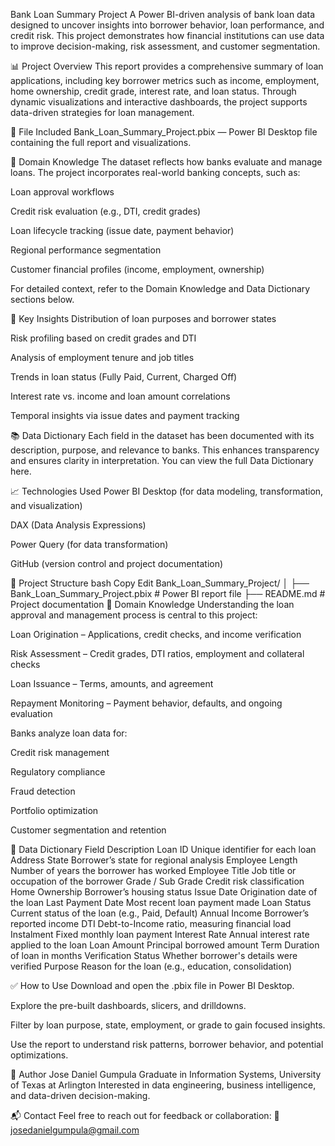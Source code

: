 Bank Loan Summary Project
A Power BI-driven analysis of bank loan data designed to uncover insights into borrower behavior, loan performance, and credit risk. This project demonstrates how financial institutions can use data to improve decision-making, risk assessment, and customer segmentation.

📊 Project Overview
This report provides a comprehensive summary of loan applications, including key borrower metrics such as income, employment, home ownership, credit grade, interest rate, and loan status. Through dynamic visualizations and interactive dashboards, the project supports data-driven strategies for loan management.

📁 File Included
Bank_Loan_Summary_Project.pbix — Power BI Desktop file containing the full report and visualizations.

🧠 Domain Knowledge
The dataset reflects how banks evaluate and manage loans. The project incorporates real-world banking concepts, such as:

Loan approval workflows

Credit risk evaluation (e.g., DTI, credit grades)

Loan lifecycle tracking (issue date, payment behavior)

Regional performance segmentation

Customer financial profiles (income, employment, ownership)

For detailed context, refer to the Domain Knowledge and Data Dictionary sections below.

📌 Key Insights
Distribution of loan purposes and borrower states

Risk profiling based on credit grades and DTI

Analysis of employment tenure and job titles

Trends in loan status (Fully Paid, Current, Charged Off)

Interest rate vs. income and loan amount correlations

Temporal insights via issue dates and payment tracking

📚 Data Dictionary
Each field in the dataset has been documented with its description, purpose, and relevance to banks. This enhances transparency and ensures clarity in interpretation. You can view the full Data Dictionary here.

📈 Technologies Used
Power BI Desktop (for data modeling, transformation, and visualization)

DAX (Data Analysis Expressions)

Power Query (for data transformation)

GitHub (version control and project documentation)

📂 Project Structure
bash
Copy
Edit
Bank_Loan_Summary_Project/
│
├── Bank_Loan_Summary_Project.pbix   # Power BI report file
├── README.md                        # Project documentation
📄 Domain Knowledge
Understanding the loan approval and management process is central to this project:

Loan Origination – Applications, credit checks, and income verification

Risk Assessment – Credit grades, DTI ratios, employment and collateral checks

Loan Issuance – Terms, amounts, and agreement

Repayment Monitoring – Payment behavior, defaults, and ongoing evaluation

Banks analyze loan data for:

Credit risk management

Regulatory compliance

Fraud detection

Portfolio optimization

Customer segmentation and retention

📖 Data Dictionary
Field	Description
Loan ID	Unique identifier for each loan
Address State	Borrower’s state for regional analysis
Employee Length	Number of years the borrower has worked
Employee Title	Job title or occupation of the borrower
Grade / Sub Grade	Credit risk classification
Home Ownership	Borrower’s housing status
Issue Date	Origination date of the loan
Last Payment Date	Most recent loan payment made
Loan Status	Current status of the loan (e.g., Paid, Default)
Annual Income	Borrower’s reported income
DTI	Debt-to-Income ratio, measuring financial load
Instalment	Fixed monthly loan payment
Interest Rate	Annual interest rate applied to the loan
Loan Amount	Principal borrowed amount
Term	Duration of loan in months
Verification Status	Whether borrower's details were verified
Purpose	Reason for the loan (e.g., education, consolidation)

✅ How to Use
Download and open the .pbix file in Power BI Desktop.

Explore the pre-built dashboards, slicers, and drilldowns.

Filter by loan purpose, state, employment, or grade to gain focused insights.

Use the report to understand risk patterns, borrower behavior, and potential optimizations.

📝 Author
Jose Daniel Gumpula
Graduate in Information Systems, University of Texas at Arlington
Interested in data engineering, business intelligence, and data-driven decision-making.

📬 Contact
Feel free to reach out for feedback or collaboration:
📧 josedanielgumpula@gmail.com
